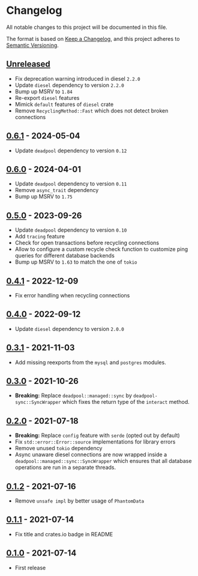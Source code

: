 # Changelog

All notable changes to this project will be documented in this file.

The format is based on [Keep a Changelog](https://keepachangelog.com/en/1.1.0/),
and this project adheres to [Semantic Versioning](https://semver.org/spec/v2.0.0.html).

<!-- next-header -->

## [Unreleased]

- Fix deprecation warning introduced in diesel `2.2.0`
- Update `diesel` dependency to version `2.2.0`
- Bump up MSRV to `1.84`
- Re-export `diesel` features
- Mimick `default` features of `diesel` crate
- Remove `RecyclingMethod::Fast` which does not detect broken connections

## [0.6.1] - 2024-05-04

- Update `deadpool` dependency to version `0.12`

## [0.6.0] - 2024-04-01

- Update `deadpool` dependency to version `0.11`
- Remove `async_trait` dependency
- Bump up MSRV to `1.75`

## [0.5.0] - 2023-09-26

- Update `deadpool` dependency to version `0.10`
- Add `tracing` feature
- Check for open transactions before recycling connections
- Allow to configure a custom recycle check function to customize ping queries for different database backends
- Bump up MSRV to `1.63` to match the one of `tokio`

## [0.4.1] - 2022-12-09

- Fix error handling when recycling connections

## [0.4.0] - 2022-09-12

- Update `diesel` dependency to version `2.0.0`

## [0.3.1] - 2021-11-03

- Add missing reexports from the `mysql` and `postgres` modules.

## [0.3.0] - 2021-10-26

- __Breaking:__ Replace `deadpool::managed::sync` by
  `deadpool-sync::SyncWrapper` which fixes the return type
  of the `interact` method.

## [0.2.0] - 2021-07-18

- __Breaking:__ Replace `config` feature with `serde` (opted out by default)
- Fix `std::error::Error::source` implementations for library errors
- Remove unused `tokio` dependency
- Async unaware diesel connections are now wrapped inside
  a `deadpool::managed::sync::SyncWrapper` which ensures that
  all database operations are run in a separate threads.

## [0.1.2] - 2021-07-16

- Remove `unsafe impl` by better usage of `PhantomData`

## [0.1.1] - 2021-07-14

- Fix title and crates.io badge in README

## [0.1.0] - 2021-07-14

- First release

<!-- next-url -->
[Unreleased]: https://github.com/bikeshedder/deadpool/compare/deadpool-diesel-v0.6.1...HEAD
[0.6.1]: https://github.com/bikeshedder/deadpool/compare/deadpool-diesel-v0.6.0...deadpool-diesel-v0.6.1
[0.6.0]: https://github.com/bikeshedder/deadpool/compare/deadpool-diesel-v0.5.0...deadpool-diesel-v0.6.0
[0.5.0]: https://github.com/bikeshedder/deadpool/compare/deadpool-diesel-v0.4.1...deadpool-diesel-v0.5.0
[0.4.1]: https://github.com/bikeshedder/deadpool/compare/deadpool-diesel-v0.4.0...deadpool-diesel-v0.4.1
[0.4.0]: https://github.com/bikeshedder/deadpool/compare/deadpool-diesel-v0.3.1...deadpool-diesel-v0.4.0
[0.3.1]: https://github.com/bikeshedder/deadpool/compare/deadpool-diesel-v0.3.0...deadpool-diesel-v0.3.1
[0.3.0]: https://github.com/bikeshedder/deadpool/compare/deadpool-diesel-v0.2.0...deadpool-diesel-v0.3.0
[0.2.0]: https://github.com/bikeshedder/deadpool/compare/deadpool-diesel-v0.1.2...deadpool-diesel-v0.2.0
[0.1.2]: https://github.com/bikeshedder/deadpool/compare/deadpool-diesel-v0.1.1...deadpool-diesel-v0.1.2
[0.1.1]: https://github.com/bikeshedder/deadpool/compare/deadpool-diesel-v0.1.0...deadpool-diesel-v0.1.1
[0.1.0]: https://github.com/bikeshedder/deadpool/releases/tag/deadpool-diesel-v0.1.0
